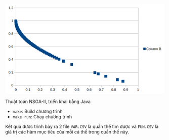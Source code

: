 ![](Graph.png)

Thuật toán NSGA-II, triển khai bằng Java

- ```make```: Build chương trình
- ```make run```: Chạy chương trình

Kết quả được trình bày ra 2 file ```VAR.CSV``` là quần thể tìm được và ```FUN.CSV``` là giá trị các hàm mục tiêu của mỗi cá thể trong quần thể này.